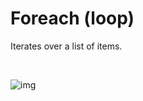 # Foreach (loop)

Iterates over a list of items.


<br/>

![img](https://profitbasedocs.blob.core.windows.net/flowimages/builtInFlow.png)

<br/>
